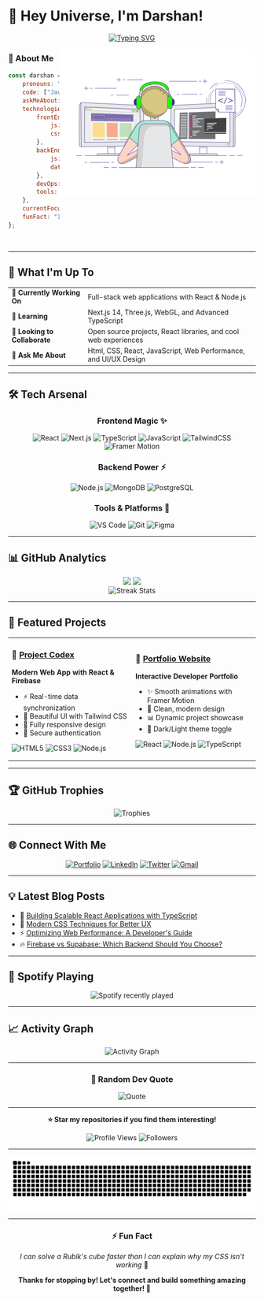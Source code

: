# 🚀 Hey Universe, I'm Darshan! 

<div align="center">
  
[![Typing SVG](https://readme-typing-svg.herokuapp.com?font=Fira+Code&pause=1000&color=00D9FF&center=true&vCenter=true&width=435&lines=Full+Stack+Developer+%F0%9F%92%BB;UI%2FUX+Enthusiast+%F0%9F%8E%A8;Open+Source+Contributor+%F0%9F%8C%9F;Always+Learning+New+Tech+%F0%9F%9A%80)](https://git.io/typing-svg)

</div>

<img align="right" alt="Coding" width="400" src="https://raw.githubusercontent.com/devSouvik/devSouvik/master/gif3.gif">

### 🌟 About Me

```javascript
const darshan = {
    pronouns: "He" | "Him",
    code: ["JavaScript", "TypeScript", "Python", "Java"],
    askMeAbout: ["web dev", "tech", "app dev", "UI/UX"],
    technologies: {
        frontEnd: {
            js: ["React", "Next.js", "Vue"],
            css: ["Tailwind", "Bootstrap", "Styled Components"]
        },
        backEnd: {
            js: ["Node", "Express", "FastAPI"],
            databases: ["MongoDB", "PostgreSQL", "Firebase"]
        },
        devOps: ["Docker", "AWS", "Vercel", "Netlify"],
        tools: ["VS Code", "Git", "Figma", "Postman"]
    },
    currentFocus: "Building scalable web applications",
    funFact: "I debug code faster than I make coffee ☕"
};
```

<br clear="both">

---

## 🎯 What I'm Up To

<table>
  <tr>
    <td>🔭 <b>Currently Working On</b></td>
    <td>Full-stack web applications with React & Node.js</td>
  </tr>
  <tr>
    <td>🌱 <b>Learning</b></td>
    <td>Next.js 14, Three.js, WebGL, and Advanced TypeScript</td>
  </tr>
  <tr>
    <td>👯 <b>Looking to Collaborate</b></td>
    <td>Open source projects, React libraries, and cool web experiences</td>
  </tr>
  <tr>
    <td>🤔 <b>Ask Me About</b></td>
    <td>Html, CSS, React, JavaScript, Web Performance, and UI/UX Design</td>
  </tr>
</table>

---

## 🛠️ Tech Arsenal

<div align="center">

### Frontend Magic ✨
![React](https://img.shields.io/badge/-React-61DAFB?style=for-the-badge&logo=react&logoColor=black)
![Next.js](https://img.shields.io/badge/-Next.js-000000?style=for-the-badge&logo=next.js&logoColor=white)
![TypeScript](https://img.shields.io/badge/-TypeScript-3178C6?style=for-the-badge&logo=typescript&logoColor=white)
![JavaScript](https://img.shields.io/badge/-JavaScript-F7DF1E?style=for-the-badge&logo=javascript&logoColor=black)
![TailwindCSS](https://img.shields.io/badge/-TailwindCSS-38B2AC?style=for-the-badge&logo=tailwind-css&logoColor=white)
![Framer Motion](https://img.shields.io/badge/-Framer%20Motion-0055FF?style=for-the-badge&logo=framer&logoColor=white)

### Backend Power ⚡
![Node.js](https://img.shields.io/badge/-Node.js-339933?style=for-the-badge&logo=node.js&logoColor=white)
![MongoDB](https://img.shields.io/badge/-MongoDB-47A248?style=for-the-badge&logo=mongodb&logoColor=white)
![PostgreSQL](https://img.shields.io/badge/-PostgreSQL-336791?style=for-the-badge&logo=postgresql&logoColor=white)

### Tools & Platforms 🔧
![VS Code](https://img.shields.io/badge/-VS%20Code-007ACC?style=for-the-badge&logo=visual-studio-code&logoColor=white)
![Git](https://img.shields.io/badge/-Git-F05032?style=for-the-badge&logo=git&logoColor=white)
![Figma](https://img.shields.io/badge/-Figma-F24E1E?style=for-the-badge&logo=figma&logoColor=white)

</div>

---

## 📊 GitHub Analytics

<div align="center">
  <img height="180em" src="https://github-readme-stats.vercel.app/api?username=darshan572&show_icons=true&theme=tokyonight&include_all_commits=true&count_private=true"/>
  <img height="180em" src="https://github-readme-stats.vercel.app/api/top-langs/?username=darshan572&layout=compact&langs_count=7&theme=tokyonight"/>
</div>

<div align="center">
  <img src="https://github-readme-streak-stats.herokuapp.com/?user=darshan572&theme=tokyonight" alt="Streak Stats"/>
</div>

---

## 🎨 Featured Projects

<div align="center">

<table>
<tr>
<td width="50%">

### 🚀 [Project Codex](https://darshan572.github.io/Codex_Project/Codex/index.html)
**Modern Web App with React & Firebase**
- ⚡ Real-time data synchronization
- 🎨 Beautiful UI with Tailwind CSS
- 📱 Fully responsive design
- 🔐 Secure authentication

![HTML5](https://img.shields.io/badge/-HTML5-E34F26?style=flat-square&logo=html5&logoColor=white)
![CSS3](https://img.shields.io/badge/-CSS3-1572B6?style=flat-square&logo=css3&logoColor=white)
![Node.js](https://img.shields.io/badge/-Node.js-339933?style=for-the-badge&logo=node.js&logoColor=white)

</td>
<td width="50%">

### 🌟 [Portfolio Website](https://darshan572.github.io/Portfolio_F)
**Interactive Developer Portfolio**
- ✨ Smooth animations with Framer Motion
- 🎯 Clean, modern design
- 📊 Dynamic project showcase
- 🌙 Dark/Light theme toggle

![React](https://img.shields.io/badge/-React-61DAFB?style=flat-square&logo=react&logoColor=black)
![Node.js](https://img.shields.io/badge/-Node.js-339933?style=for-the-badge&logo=node.js&logoColor=white)
![TypeScript](https://img.shields.io/badge/-TypeScript-3178C6?style=flat-square&logo=typescript&logoColor=white)

</td>
</tr>
</table>

</div>

---

## 🏆 GitHub Trophies

<div align="center">
  <img src="https://github-profile-trophy.vercel.app/?username=darshan572&theme=tokyonight&no-frame=true&row=1&column=7" alt="Trophies"/>
</div>

---

## 🌐 Connect With Me

<div align="center">

[![Portfolio](https://img.shields.io/badge/-Portfolio-FF7139?style=for-the-badge&logo=firefox&logoColor=white)](https://darshan572.github.io/Portfolio_F)
[![LinkedIn](https://img.shields.io/badge/-LinkedIn-0077B5?style=for-the-badge&logo=linkedin&logoColor=white)](https://www.linkedin.com/in/darshan-kumar-63ba23328)
[![Twitter](https://img.shields.io/badge/-Twitter-1DA1F2?style=for-the-badge&logo=twitter&logoColor=white)](https://x.com/Darshankanishq)
[![Gmail](https://img.shields.io/badge/-Gmail-D14836?style=for-the-badge&logo=gmail&logoColor=white)](mailto:darshankumar7639@gmail.com)

</div>

---

## 💡 Latest Blog Posts

<!-- BLOG-POST-LIST:START -->
- 🚀 [Building Scalable React Applications with TypeScript](https://your-blog.com/react-typescript)
- 🎨 [Modern CSS Techniques for Better UX](https://your-blog.com/modern-css)
- ⚡ [Optimizing Web Performance: A Developer's Guide](https://your-blog.com/web-performance)
- 🔥 [Firebase vs Supabase: Which Backend Should You Choose?](https://your-blog.com/firebase-vs-supabase)
<!-- BLOG-POST-LIST:END -->

---

## 🎵 Spotify Playing

<div align="center">
  <img src="https://spotify-recently-played-readme.vercel.app/api?user=your-spotify-id&count=1" alt="Spotify recently played"/>
</div>

---

## 📈 Activity Graph

<div align="center">
  <img src="https://github-readme-activity-graph.vercel.app/graph?username=darshan572&theme=tokyo-night&hide_border=true" alt="Activity Graph"/>
</div>

---

<div align="center">

### 💭 Random Dev Quote
![Quote](https://quotes-github-readme.vercel.app/api?type=horizontal&theme=tokyonight)

</div>

---

<div align="center">

**⭐ Star my repositories if you find them interesting!**

![Profile Views](https://komarev.com/ghpvc/?username=darshan572&color=blueviolet&style=for-the-badge)
![Followers](https://img.shields.io/github/followers/darshan572?style=for-the-badge&color=blue)

</div>

---

<div align="center">
  <img src="https://raw.githubusercontent.com/platane/snk/output/github-contribution-grid-snake-dark.svg" alt="Snake animation" />
</div>

---

<div align="center">
  
### ⚡ Fun Fact
*I can solve a Rubik's cube faster than I can explain why my CSS isn't working* 🧩

**Thanks for stopping by! Let's connect and build something amazing together! 🚀**

</div>
